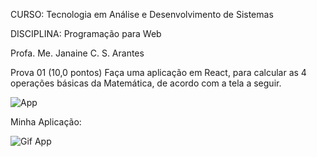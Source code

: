 CURSO: Tecnologia em Análise e Desenvolvimento de Sistemas 

DISCIPLINA: Programação para Web 

Profa. Me. Janaine C. S. Arantes 

Prova 01 (10,0 pontos) Faça uma aplicação em React, para calcular as 4 operações básicas da Matemática,  de acordo com a tela a seguir.

![App](https://ibb.co/NKzVKN9)

Minha Aplicação:

![Gif App](https://ibb.co/W6wnzyM)
